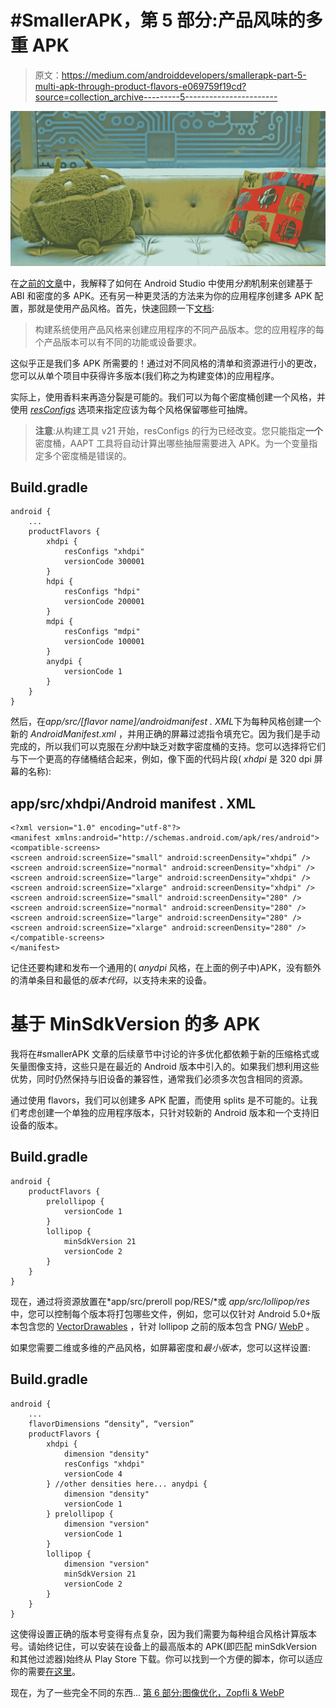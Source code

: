 # #SmallerAPK，第 5 部分:产品风味的多重 APK

> 原文：<https://medium.com/androiddevelopers/smallerapk-part-5-multi-apk-through-product-flavors-e069759f19cd?source=collection_archive---------5----------------------->

![](img/16742a27007b85054b45771a39fbd376.png)

在[之前的文章](/@wkalicinski/smallerapk-part-4-multi-apk-through-abi-and-density-splits-477083989006)中，我解释了如何在 Android Studio 中使用*分割*机制来创建基于 ABI 和密度的多 APK。还有另一种更灵活的方法来为你的应用程序创建多 APK 配置，那就是使用产品风格。首先，快速回顾一下[文档](http://developer.android.com/tools/building/configuring-gradle.html#workBuildVariants):

> 构建系统使用产品风格来创建应用程序的不同产品版本。您的应用程序的每个产品版本可以有不同的功能或设备要求。

这似乎正是我们多 APK 所需要的！通过对不同风格的清单和资源进行小的更改，您可以从单个项目中获得许多版本(我们称之为构建变体)的应用程序。

实际上，使用香料来再造分裂是可能的。我们可以为每个密度桶创建一个风格，并使用 [*resConfigs*](http://google.github.io/android-gradle-dsl/current/com.android.build.gradle.internal.dsl.ProductFlavor.html#com.android.build.gradle.internal.dsl.ProductFlavor:resConfigs(java.lang.String[])) 选项来指定应该为每个风格保留哪些可抽牌。

> **注意**:从构建工具 v21 开始，resConfigs 的行为已经改变。您只能指定**一个**密度桶，AAPT 工具将自动计算出哪些抽屉需要进入 APK。为一个变量指定多个密度桶是错误的。

## Build.gradle

```
android {
    ...
    productFlavors {
        xhdpi {
            resConfigs "xhdpi"
            versionCode 300001
        }
        hdpi {
            resConfigs "hdpi"
            versionCode 200001
        }
        mdpi {
            resConfigs "mdpi"
            versionCode 100001
        }
        anydpi {
            versionCode 1
        }
    }
}
```

然后，在*app/src/[flavor name]/androidmanifest . XML*下为每种风格创建一个新的 *AndroidManifest.xml* ，并用正确的屏幕过滤指令填充它。因为我们是手动完成的，所以我们可以克服在*分割*中缺乏对数字密度桶的支持。您可以选择将它们与下一个更高的存储桶结合起来，例如，像下面的代码片段( *xhdpi* 是 320 dpi 屏幕的名称):

## app/src/xhdpi/Android manifest . XML

```
<?xml version="1.0" encoding="utf-8"?>
<manifest xmlns:android="http://schemas.android.com/apk/res/android">
<compatible-screens>
<screen android:screenSize="small" android:screenDensity="xhdpi” />
<screen android:screenSize="normal" android:screenDensity="xhdpi" />
<screen android:screenSize="large" android:screenDensity="xhdpi" />
<screen android:screenSize="xlarge" android:screenDensity="xhdpi" /><screen android:screenSize="small" android:screenDensity="280" />
<screen android:screenSize="normal" android:screenDensity="280" />
<screen android:screenSize="large" android:screenDensity="280" />
<screen android:screenSize="xlarge" android:screenDensity="280" /></compatible-screens>
</manifest>
```

记住还要构建和发布一个通用的( *anydpi* 风格，在上面的例子中)APK，没有额外的清单条目和最低的*版本代码*，以支持未来的设备。

# 基于 MinSdkVersion 的多 APK

我将在#smallerAPK 文章的后续章节中讨论的许多优化都依赖于新的压缩格式或矢量图像支持，这些只是在最近的 Android 版本中引入的。如果我们想利用这些优势，同时仍然保持与旧设备的兼容性，通常我们必须多次包含相同的资源。

通过使用 flavors，我们可以创建多 APK 配置，而使用 splits 是不可能的。让我们考虑创建一个单独的应用程序版本，只针对较新的 Android 版本和一个支持旧设备的版本。

## Build.gradle

```
android {
    productFlavors {
        prelollipop {
            versionCode 1
        }
        lollipop {
            minSdkVersion 21
            versionCode 2
        }
    }
}
```

现在，通过将资源放置在*app/src/preroll pop/RES/*或 *app/src/lollipop/res* 中，您可以控制每个版本将打包哪些文件，例如，您可以仅针对 Android 5.0+版本包含您的 [VectorDrawables](/@wkalicinski/smallerapk-part-7-image-optimization-shape-and-vectordrawables-ed6be3dca3f#4cb7) ，针对 lollipop 之前的版本包含 PNG/ [WebP](/@wkalicinski/smallerapk-part-6-image-optimization-zopfli-webp-4c462955647d#2de9) 。

如果您需要二维或多维的产品风格，如屏幕密度和*最小版本*，您可以这样设置:

## Build.gradle

```
android {
    ...
    flavorDimensions “density”, “version”
    productFlavors {
        xhdpi {
            dimension "density"
            resConfigs "xhdpi"
            versionCode 4
        } //other densities here... anydpi {
            dimension "density"
            versionCode 1
        } prelollipop {
            dimension "version"
            versionCode 1
        }
        lollipop {
            dimension "version"
            minSdkVersion 21
            versionCode 2
        }
    }
}
```

这使得设置正确的版本号变得有点复杂，因为我们需要为每种组合风格计算版本号。请始终记住，可以安装在设备上的最高版本的 APK(即匹配 minSdkVersion 和其他过滤器)始终从 Play Store 下载。你可以找到一个方便的脚本，你可以适应你的需要[在这里](http://tools.android.com/tech-docs/new-build-system/tips)。

现在，为了一些完全不同的东西… [第 6 部分:图像优化，Zopfli & WebP](/@wkalicinski/smallerapk-part-6-image-optimization-zopfli-webp-4c462955647d)